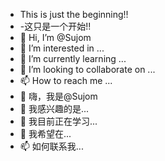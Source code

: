 - This is just the beginning!!
- -这只是一个开始!!
- 👋 Hi, I’m @Sujom
- 👀 I’m interested in ...
- 🌱 I’m currently learning ...
- 💞️ I’m looking to collaborate on ...
- 📫 How to reach me ...
- 👋 嗨，我是@Sujom
- 👀 我感兴趣的是...
- 🌱 我目前正在学习...
- 💞️ 我希望在...
- 📫 如何联系我...
<!---
Sujom/Sujom is a ✨ special ✨ repository because its `README.md` (this file) appears on your GitHub profile.
You can click the Preview link to take a look at your changes.
--->
